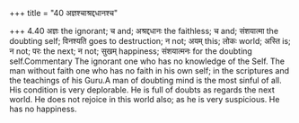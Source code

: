 +++
title = "40 अज्ञश्चाश्रद्दधानश्च"

+++
4.40 अज्ञः the ignorant; च and; अश्रद्दधानः the faithless; च and;
संशयात्मा the doubting self; विनश्यति goes to destruction; न not; अयम्
this; लोकः world; अस्ति is; न not; परः the next; न not; सुखम् happiness;
संशयात्मनः for the doubting self.Commentary The ignorant one who has no
knowledge of the Self. The man without faith one who has no faith in his
own self; in the scriptures and the teachings of his Guru.A man of
doubting mind is the most sinful of all. His condition is very
deplorable. He is full of doubts as regards the next world. He does not
rejoice in this world also; as he is very suspicious. He has no
happiness.
